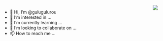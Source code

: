 <img align="right" src="https://github-readme-stats.vercel.app/api?username=gulugulurou&show_icons=true&icon_color=CE1D2D&text_color=718096&bg_color=ffffff&hide_title=true" />

- 👋 Hi, I’m @gulugulurou
- 👀 I’m interested in ...
- 🌱 I’m currently learning ...
- 💞️ I’m looking to collaborate on ...
- 📫 How to reach me ...

<!---
gulugulurou/gulugulurou is a ✨ special ✨ repository because its `README.md` (this file) appears on your GitHub profile.
You can click the Preview link to take a look at your changes.
--->
